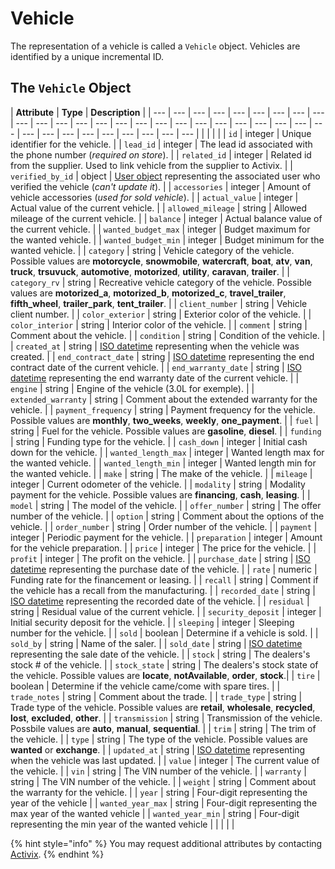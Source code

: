 # Vehicle

The representation of a vehicle is called a `Vehicle` object. Vehicles are identified by a unique incremental ID.

## The `Vehicle` Object

| **Attribute** | **Type** | **Description** |
| --- | --- | --- | --- | --- | --- | --- | --- | --- | --- | --- | --- | --- | --- | --- | --- | --- | --- | --- | --- | --- | --- | --- | --- | --- | --- | --- | --- | --- | --- | --- | --- | --- | --- |
|  |  |  |
| `id` | integer | Unique identifier for the vehicle. |
| `lead_id` | integer | The lead id associated with the phone number \(_required on store_\). |
| `related_id` | integer | Related id from the supplier. Used to link vehicle from the supplier to Activix. |
| `verified_by_id` | object | [​​User object](https://docs.crm.activix.ca/objects/user) representing the associated user who verified the vehicle \(_can't update it_\). |
| `accessories` | integer | Amount of vehicle accessories \(_used for sold vehicle_\). |
| `actual_value` | integer | Actual value of the current vehicle. |
| `allowed_mileage` | string | Allowed mileage of the current vehicle. |
| `balance` | integer | Actual balance value of the current vehicle. |
| `wanted_budget_max` | integer | Budget maximum for the wanted vehicle. |
| `wanted_budget_min` | integer | Budget minimum for the wanted vehicle. |
| `category` | string | Vehicle category of the vehicle. Possible values are **motorcycle**, **snowmobile**, **watercraft**, **boat**, **atv**, **van**, **truck**, **trsuvuck**, **automotive**, **motorized**, **utility**, **caravan**, **trailer**. |
| `category_rv` | string | Recreative vehicle category of the vehicle. Possible values are **motorized\_a**, **motorized\_b**, **motorized\_c**, **travel\_trailer**, **fifth\_wheel**, **trailer\_park**, **tent\_trailer**. |
| `client_number` | string | Vehicle client number. |
| `color_exterior` | string | Exterior color of the vehicle. |
| `color_interior` | string | Interior color of the vehicle. |
| `comment` | string | Comment about the vehicle. |
| `condition` | string | Condition of the vehicle. |
| `created_at` | string | [ISO datetime](https://en.wikipedia.org/wiki/ISO_8601) representing when the vehicle was created. |
| `end_contract_date` | string | [​​​ISO datetime](https://en.wikipedia.org/wiki/ISO_8601) representing the end contract date of the current vehicle. |
| `end_warranty_date` | string | [​​​ISO datetime](https://en.wikipedia.org/wiki/ISO_8601) representing the end warranty date of the current vehicle. |
| `engine` | string | Engine of the vehicle (3.0L for exemple). |
| `extended_warranty` | string | Comment about the extended warranty for the vehicle. |
| `payment_frequency` | string | Payment frequency for the vehicle. Possible values are **monthly**, **two\_weeks**, **weekly**, **one\_payment**. |
| `fuel` | string | Fuel for the vehicle. Possible values are **gasoline**, **diesel**. |
| `funding` | string | Funding type for the vehicle. |
| `cash_down` | integer | Initial cash down for the vehicle. |
| `wanted_length_max` | integer | Wanted length max for the wanted vehicle. |
| `wanted_length_min` | integer | Wanted length min for the wanted vehicle. |
| `make` | string | The make of the vehicle. |
| `mileage` | integer | Current odometer of the vehicle. |
| `modality` | string | Modality payment for the vehicle. Possible values are **financing**, **cash**, **leasing**. |
| `model` | string | The model of the vehicle. |
| `offer_number` | string | The offer number of the vehicle. |
| `option` | string | Comment about the options of the vehicle. |
| `order_number` | string | Order number of the vehicle. |
| `payment` | integer | Periodic payment for the vehicle. |
| `preparation` | integer | Amount for the vehicle preparation. |
| `price` | integer | The price for the vehicle. |
| `profit` | integer | The profit on the vehicle. |
| `purchase_date` | string | [​​​ISO datetime](https://en.wikipedia.org/wiki/ISO_8601) representing the purchase date of the vehicle. |
| `rate` | numeric | Funding rate for the financement or leasing. |
| `recall` | string | Comment if the vehicle has a recall from the manufacturing. |
| `recorded_date` | string | [​​​ISO datetime](https://en.wikipedia.org/wiki/ISO_8601) representing the recorded date of the vehicle. |
| `residual` | string | Residual value of the current vehicle. |
| `security_deposit` | integer | Initial security deposit for the vehicle. |
| `sleeping` | integer | Sleeping number for the vehicle. |
| `sold` | boolean | Determine if a vehicle is sold. |
| `sold_by` | string | Name of the saler. |
| `sold_date` | string | [​​​ISO datetime](https://en.wikipedia.org/wiki/ISO_8601) representing the sale date of the vehicle. |
| `stock` | string | The dealers's stock \# of the vehicle. |
| `stock_state` | string | The dealers's stock state of the vehicle. Possible values are **locate**, **notAvailable**, **order**, **stock**.|
| `tire` | boolean | Determine if the vehicle came/come with spare tires. |
| `trade_notes` | string | Comment about the trade. |
| `trade_type` | string | Trade type of the vehicle. Possible values are **retail**, **wholesale**, **recycled**, **lost**, **excluded**, **other**. |
| `transmission` | string | Transmission of the vehicle. Possbile values are **auto**, **manual**, **sequential**. |
| `trim` | string | The trim of the vehicle. |
| `type` | string | The type of the vehicle. Possible values are **wanted** or **exchange**. |
| `updated_at` | string | [ISO datetime](https://en.wikipedia.org/wiki/ISO_8601) representing when the vehicle was last updated. |
| `value` | integer | The current value of the vehicle. |
| `vin` | string | The VIN number of the vehicle. |
| `warranty` | string | The VIN number of the vehicle. |
| `weight` | string | Comment about the warranty for the vehicle. |
| `year` | string | Four-digit representing the year of the vehicle |
| `wanted_year_max` | string | Four-digit representing the max year of the wanted vehicle |
| `wanted_year_min` | string | Four-digit representing the min year of the wanted vehicle |
|  |  |  |

{% hint style="info" %}
You may request additional attributes by contacting [Activix](https://activix.ca/en/contact-us).
{% endhint %}
